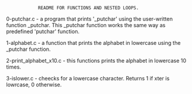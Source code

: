 				README FOR FUNCTIONS AND NESTED LOOPS.

0-putchar.c - a program that prints '\_putchar' using the user-written function \_putchar. This \_putchar function works the same way as predefined 'putchar' function.

1-alphabet.c - a function that prints the alphabet in lowercase using the \_putchar function.

2-print_alphabet_x10.c - this functions prints the alphabet in lowercase 10 times.

3-islower.c - cheecks for a lowercase character. Returns 1 if xter is lowrcase, 0 otherwise.

 
